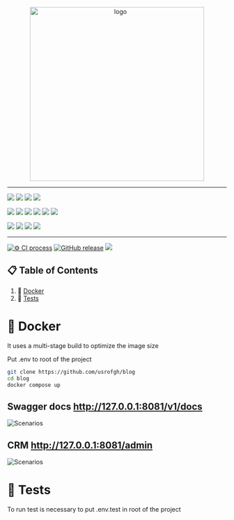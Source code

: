 <p align="center">
  <img src="https://i.ibb.co/GWNQnFB/DALL-E-2024-10-26-18-31-50-A-minimalist-logo-for-an-internet-blog-project-with-the-text-Blog-in-a-mo.webp?raw=true" width="400" alt="logo"/>
</p>

---

![](https://img.shields.io/badge/fastapi-109989?style=for-the-badge&logo=FASTAPI&logoColor=white)
![](https://img.shields.io/badge/JWT-000000?style=for-the-badge&logo=JSON%20web%20tokens&logoColor=white)
![](https://img.shields.io/badge/Pydantic-e92063?style=for-the-badge&logo=Pydantic)
![](https://img.shields.io/badge/sqladmin-12311a?style=for-the-badge&logo=sqladmin)

![](https://img.shields.io/badge/SQLAlchemy-798577?style=for-the-badge&logo=sqlalchemy)
![](https://img.shields.io/badge/alembic-ffffff?style=for-the-badge&logo=alembic)
![](https://img.shields.io/badge/PostgreSQL-316192?style=for-the-badge&logo=postgresql&logoColor=white)
![](https://img.shields.io/badge/Redis-DC382D?style=for-the-badge&logo=redis&logoColor=white)
![](https://img.shields.io/badge/pytest-f7f7f7?style=for-the-badge&logo=pytest)
![](https://img.shields.io/badge/Docker-2CA5E0?style=for-the-badge&logo=docker&logoColor=white)

![](https://img.shields.io/badge/ChatGPT-74aa9c?style=for-the-badge&logo=openai&logoColor=white)
![](https://img.shields.io/badge/Sentry-black?style=for-the-badge&logo=Sentry&logoColor=#362D59)
![](https://img.shields.io/badge/poetry-0088dd?style=for-the-badge&logo=poetry)
![](https://img.shields.io/badge/Arq%20(instead%20of%20celery)%20-49781a?style=for-the-badge&logo=arq)

---



[![⚙️ CI process](https://github.com/usrofgh/blog/actions/workflows/cicd.yml/badge.svg)](https://github.com/usrofgh/blog/actions/workflows/cicd.yml)
[![GitHub release](https://img.shields.io/github/release/usrofgh/blog.svg)](https://GitHub.com/usrofgh/blog/releases/)
![](https://img.shields.io/badge/Test%20counts-32-fefjl?logo=pytest)
 
## 📋 Table of Contents

1. 🐳 [Docker](#docker)
2. 💯 [Tests](#tests)



# <a name="docker">🐳 Docker</a>
It uses a multi-stage build to optimize the image size

Put .env to root of the project
```bash
git clone https://github.com/usrofgh/blog
cd blog
docker compose up
```


## Swagger docs http://127.0.0.1:8081/v1/docs

![Scenarios](https://i.ibb.co/wJ6LdLc/Untitled.png)

## CRM http://127.0.0.1:8081/admin

![Scenarios](https://i.ibb.co/QmVmxsY/Untitled.png)


# <a name="tests">💯 Tests</a>
To run test is necessary to put .env.test in root of the project

